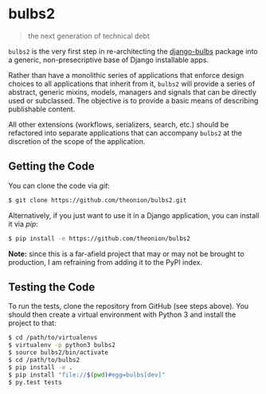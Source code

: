 # bulbs2

> the next generation of technical debt

`bulbs2` is the very first step in re-architecting the [django-bulbs](https://github.com/theonion/django-bulbs) 
package into a generic, non-presecriptive base of Django installable apps.
 
Rather than have a monolithic series of applications that enforce design choices to all applications that inherit from 
it, `bulbs2` will provide a series of abstract, generic mixins, models, managers and signals that can be directly 
used or subclassed. The objective is to provide a basic means of describing publishable content.

All other extensions (workflows, serializers, search, etc.) should be refactored into separate applications that can 
accompany `bulbs2` at the discretion of the scope of the application.


## Getting the Code

You can clone the code via _git_:

```bash
$ git clone https://github.com/theonion/bulbs2.git
```

Alternatively, if you just want to use it in a Django application, you can install it via _pip_:

```bash
$ pip install -e https://github.com/theonion/bulbs2
```

__Note:__ since this is a far-afield project that may or may not be brought to production, I am refraining from adding 
it to the PyPI index.


## Testing the Code

To run the tests, clone the repository from GitHub (see steps above). You should then create a virtual environment with 
Python 3 and install the project to that:

```bash
$ cd /path/to/virtualenvs
$ virtualenv -p python3 bulbs2
$ source bulbs2/bin/activate
$ cd /path/to/bulbs2
$ pip install -e .
$ pip install "file://$(pwd)#egg=bulbs[dev]"
$ py.test tests
```
